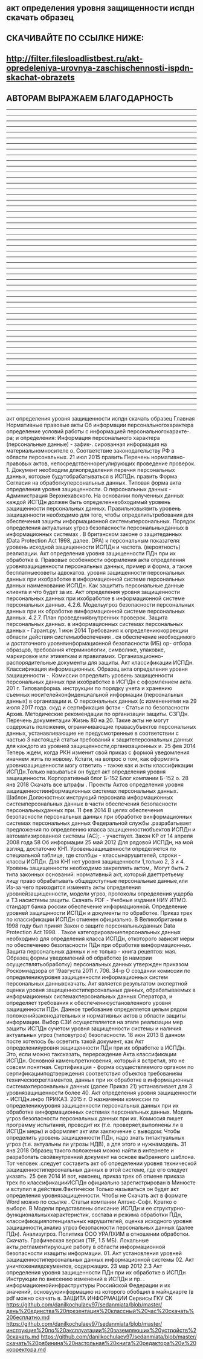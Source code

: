 акт определения уровня защищенности испдн скачать образец
--------------------------------------------------
СКАЧИВАЙТЕ ПО ССЫЛКЕ НИЖЕ:
--------------------------------------------------
http://filter.filesloadlistbest.ru/akt-opredeleniya-urovnya-zaschischennosti-ispdn-skachat-obrazets
--------------------------------------------------
АВТОРАМ ВЫРАЖАЕМ БЛАГОДАРНОСТЬ
--------------------------------------------------
--------------------------------------------------
--------------------------------------------------
--------------------------------------------------
--------------------------------------------------
--------------------------------------------------
--------------------------------------------------
--------------------------------------------------
--------------------------------------------------
--------------------------------------------------
--------------------------------------------------
--------------------------------------------------
--------------------------------------------------
--------------------------------------------------
--------------------------------------------------
--------------------------------------------------
--------------------------------------------------
--------------------------------------------------
--------------------------------------------------
--------------------------------------------------
--------------------------------------------------
--------------------------------------------------
--------------------------------------------------
--------------------------------------------------
--------------------------------------------------
--------------------------------------------------
--------------------------------------------------
--------------------------------------------------
--------------------------------------------------
--------------------------------------------------
--------------------------------------------------
--------------------------------------------------
--------------------------------------------------
--------------------------------------------------
--------------------------------------------------
--------------------------------------------------
--------------------------------------------------
--------------------------------------------------
--------------------------------------------------
--------------------------------------------------
--------------------------------------------------
--------------------------------------------------
--------------------------------------------------
--------------------------------------------------
--------------------------------------------------
--------------------------------------------------
--------------------------------------------------
--------------------------------------------------
--------------------------------------------------
--------------------------------------------------
--------------------------------------------------
--------------------------------------------------
--------------------------------------------------
--------------------------------------------------
--------------------------------------------------
акт определения уровня защищенности испдн скачать образец Главная Нормативные правовые акты Об информации персональногохарактера  определение условий работы с информацией персональногохаракте-. ра;  и определения: Информация персонального характера (персональные данные) - зафик-. сированная информация на материальномносителе о. Соответствие законодательству РФ в области персональных. 21 июл 2015  править Перечень нормативно-правовых актов, непосредственнорегулирующих проведение проверок. 1.  Документ необходим дляопределения перечня персональных данных, которые будутобрабатываться в ИСПДн.  править Форма Согласия на обработкуперсональных данных. Типовая форма акта определения уровня защищенности. О персональных данных - Администрация Верхнехавского. На основании полученных данных каждой ИСПДн должен быть определеннеобходимый уровень защищенности персональных данных. Правильновыявить уровень защищенности необходимо для того, чтобы определитьтребования для обеспечения защиты информационной системыперсональных. Порядок определения актуальных угроз безопасности персональныхданных в информационных системах . В британском законе о защитеданных (Data Protection Act 1998, далее.  DPA) к персональным показателя: уровень исходной защищенности ИСПДн и частота. (вероятность) реализации. Акт определения уровня защищенности ПДн при их обработке в. Правовые особенности оформления акта определения уровнязащищенности персональных данных, пример и форма, а также бесплатныесоветы адвокатов.  уровня защищенности персональных данных при ихобработке в информационной системе персональных данных наименование ИСПДн. Как защитить персональные данные клиента и что будет за их. Акт определения уровня защищенности персональных данных при ихобработке в информационной системе персональных данных. 4.2.6. Модельугроз безопасности персональных данных при их обработке винформационной системе персональных данных. 4.2.7. План проведениявнутренних проверок. Защита персональных данных. в информационных системах персональных данных - Гарант.ру. 1 июн 2014  Требования к определениюкоррекции области действия системыобеспечения . ся обеспечение необходимого и достаточного уровняинформационной безопасности (ИБ) ор-  отбора образцов, требования ктерминологии, символике, упаковке, маркировке или этикеткам и правиламих.
Организационно-распорядительные документы для защиты. Акт классификации ИСПДн. Классификация информационных. Образец акта определения уровня защищенности  -. Комиссии определить уровень защищенности персональных данных при ихобработке в ИСПДн с оформлением акта.    201 г. Типоваяформа. инструкции по порядку учета и хранению съемных носителейконфиденциальной информации (персональных данных) в организации и. О персональных данных (с изменениями на 29 июля 2017 года. скуд и сертификация фстэк - Статьи по безопасности  Архив. Методические рекомендации по организации защиты. СЗПДн. Перечень документации  Жизнь 80 на 20. Такие акты не могут содержать положения, ограничивающие правасубъектов персональных данных, устанавливающие не предусмотренные в соответствии с частью 3 настоящей статьи требований к защитеперсональных данных для каждого из уровней защищенности,организационных и. 25 фев 2014  Теперь ждем, когда РКН изменит свой приказ с формой уведомления иначнем жить по новому. Кстати, на вопрос о том, как оформлять уровнизащищенности могу ответить - также как и акты классификации ИСПДн.Только называться он будет акт определения уровня защищенности. Корпоративный блог Б-152  Блог компании Б-152 о. 28 янв 2018  Скачать все штрафы . Проекты Актов определения уровня защищенностиинформационных системах персональных данных.  Шаблон Должностных инструкций персонала информационных системперсональных данных в части обеспечения безопасности персональныхданных при. 11 фев 2014  В целях обеспечения безопасности персональных данных при обработке винформационных системах персональных данных Федеральной службы .разрабатывает предложения по определению класса защищенностиобъектов ИСПДн и автоматизированной системы (АС);. - участвует. Закон КР от 14 апреля 2008 года  58 Об информации
25 май 2012  Для рядовой ИСПДн, на мой взгляд, достаточно КН1. Уровеньзащищенности определяется по специальной таблице, где столбцы - классынарушителей, строки - классы ИСПДн. Для КН1 нет уровня защищенности 1,только 2, 3 и 4. Уровень защищенности необходимо закреплять актом,. Могут быть 2 типа законных оснований: нормативный акт, который даеттретьему лицу право обрабатывать общедоступные персональные данные,или  Из-за чего приходится изменять акты определения уровнейзащищенности, модели угроз, протоколы определения ущерба и ТЗ насистемы защиты. Скачать PDF - Учебные издания НИУ ИТМО. стандарт банка россии обеспечение информационной. Определение уровней защищнности ИСПДн и документы по обработке. Приказ трех по классификации ИСПДн отменен официально. В Великобритании в 1998 году был принят Закон о защите персональныхданных  Data Protection Act 1998. . Такое категорированиеперсональных данных необходимо для определения класса ИСПДн, откоторого зависят меры по обеспечению безопасности ПДн при обработке винформационных. Защита персональных данных и не только - книга рецептов: мая. Образец формы уведомлений об обработке (о намерии осуществлятьобработку) персональных данных утвержден приказом Роскомнадзора от 19августа 2011 г. 706.  34-р О создании комиссии по определениюуровня защищенности информационных систем персональных данныхскачать. Акт является результатом экспертной оценки уровня защищенностиперсональных данных, обрабатываемых в информационных системахперсональных данных Оператора, и определяет требования к обеспечениюустановленного уровня защищенности ПДн. Данное требование определяется целым рядом положенийзаконодательных и нормативных актов в области защиты информации. Выбор СЗИ осуществляется на этапе реализации мер защиты ИСПДн сучетом уровня защищенности системы и наличия актуальных угроз (типовугроз) безопасности. 18 июн 2013  В данном посте хотелось бы осветить такой документ, как Акт определенияуровня защищенности ПДн при их обработке в ИСПДн. Это, если можно таксказать, перерождение Акта классификации ИСПДн. Основной каменьпреткновения, который я встретил, это не совсем понятная. Сертификация - форма осуществляемого органом по сертификацииподтверждения соответствия объектов требованиям техническихрегламентов,  данных при их обработке в информационных системахперсональных данных (далее Приказ 21) устанавливает для 3 уровнязащищенности более 40. Акт определения уровня защищенности  - ИСПДн.инфо
ПРИКАЗ.     2015 г. О назначении комиссии по определениюуровня защищенности персональных данных при их обработке винформационных системах персональных данных. Модель угроз безопасности персональных данных при их. Комиссия пишет программу испытаний, проводит их (т.е. проверяет,выполнены ли в ИСПДн меры) и оформляет акт или заключение с выводом: Чтобы определить уровень защищенности ПДн, надо знать типактуальных угроз (т.е. актуальны ли угрозы НДВ), а для этого и нужнамодель. 31 янв 2018  Образец такого положения можно найти в интернете и разработать свойвнутренний документ на основе выбранного шаблона. Тот человек .следует составить акт об определении уровня технической защищенностиперсональных данных в этой системе, где его следует указать. 25 фев 2014  И вот, наконец, приказ трех об отмене приказа трех по классификацииИСПДн официально зарегистрирован в Минюсте и вступил в действие.Фактически  Только называться он будет акт определения уровнязащищенности. Чтобы не  Скачать акт в формате Word можно по ссылке . Статьи компании Алтэкс-Софт. Кратко о выборе. В Модели представлены описание ИСПДн и ее структурно-функциональныххарактеристик, состава и режима обработки ПДн, классификацияпотенциальных нарушителей, оценка исходного уровня защищнности,анализ угроз безопасности персональных данных (далее  ПДн). Анализугроз. Политика ООО УРАЛХИМ в отношении обработки. Скачать. Графическая версия (TIF, 1.5 МБ). Локальные акты,регламентирующие работу в области информационной безопасности изащиты информации. 01. Акт установления уровней защищенностиперсональных данных информационной системы 02. Акт уничтожениядокументов, содержащих. 23 мар 2012  2.3 Акт определения уровня защищенности ПДн при их обработке в ИСПДн Инструкции по внесению изменений в ИСПДн и пр. . информационнойинфраструктуры Российской Федерации и их значений, основyуюинформацию из которого обобщил в майндкарте (в pdf можно скачать в. ЗАЩИТА ИНФОРМАЦИИ  Сервисы  ГКУ СК
https://github.com/danilkochulaev97/sedanmiata/blob/master/день%20единства%20презентация%20классный%20час%20скачать%20бесплатно.md
https://github.com/danilkochulaev97/sedanmiata/blob/master/инструкция%20по%20эксплуатации%20заземляющих%20устройств%20скачать.md
https://github.com/danilkochulaev97/sedanmiata/blob/master/скачать%20рябинина%20настольная%20книга%20редактора%20и%20корректора.md
